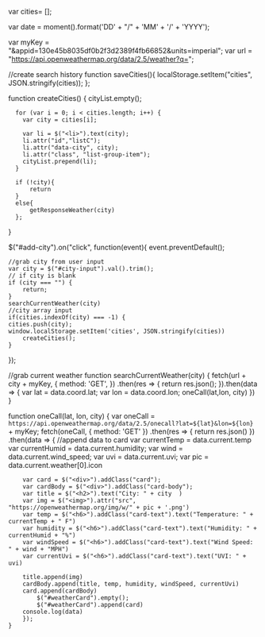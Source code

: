 var cities= [];

var date = moment().format('DD' + "/" + 'MM' + '/' + 'YYYY');

var myKey = "&appid=130e45b8035df0b2f3d2389f4fb66852&units=imperial";
var url = "https://api.openweathermap.org/data/2.5/weather?q=";


//create search history
function saveCities(){
  localStorage.setItem("cities", JSON.stringify(cities));
};

function createCities() {
    cityList.empty();

      for (var i = 0; i < cities.length; i++) {
        var city = cities[i];
        
        var li = $("<li>").text(city);
        li.attr("id","listC");
        li.attr("data-city", city);
        li.attr("class", "list-group-item");
        cityList.prepend(li);
      }
    
      if (!city){
          return
      } 
      else{
          getResponseWeather(city)
      };
  }   
  

$("#add-city").on("click", function(event){
    event.preventDefault();

    //grab city from user input
    var city = $("#city-input").val().trim();
    // if city is blank
    if (city === "") {
        return;
    }
    searchCurrentWeather(city)
    //city array input
    if(cities.indexOf(city) === -1) {
    cities.push(city);
    window.localStorage.setItem('cities', JSON.stringify(cities))
        createCities();
    }
});

//grab current weather
function searchCurrentWeather(city) {
    fetch(url + city + myKey, {
        method: 'GET',
    })
    .then(res => {
        return res.json();
    }).then(data => {
        var lat = data.coord.lat;
        var lon  = data.coord.lon;
        oneCall(lat,lon, city)
    })
}

function oneCall(lat, lon, city) {
    var oneCall = `https://api.openweathermap.org/data/2.5/onecall?lat=${lat}&lon=${lon}` + myKey;
    fetch(oneCall, {
        method: 'GET'
    })
    .then(res => {
        return res.json()
    })
    .then(data => {
    //append data to card
        var currentTemp = data.current.temp
        var currentHumid = data.current.humidity;
        var wind = data.current.wind_speed;
        var uvi = data.current.uvi;
        var pic = data.current.weather[0].icon

        var card = $("<div>").addClass("card");
        var cardBody = $("<div>").addClass("card-body");
        var title = $("<h2>").text("City: " + city  )
        var img = $("<img>").attr("src", "https://openweathermap.org/img/w/" + pic + '.png')
        var temp = $("<h6>").addClass("card-text").text("Temperature: " + currentTemp + " F")
        var humidity = $("<h6>").addClass("card-text").text("Humidity: " + currentHumid + "%")
        var windSpeed = $("<h6>").addClass("card-text").text("Wind Speed: " + wind + "MPH")
        var currentUvi = $("<h6>").addClass("card-text").text("UVI: " + uvi)

        title.append(img)
        cardBody.append(title, temp, humidity, windSpeed, currentUvi)
        card.append(cardBody)
            $("#weatherCard").empty();
            $("#weatherCard").append(card)
        console.log(data)
        });
    }

  
